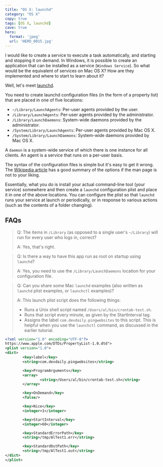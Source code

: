 ```yaml
---
title: "OS X: launchd"
category: "OS X"
copy: true
tags: [OS X, launchd]
cave: true
hero:
  format: 'jpeg'
  url: 'HERO_0015.jpg'
---
```

I would like to create a service to execute a task automatically, and starting and stopping it on demand. In Windows, it is possible to create an application that can be installed as a service (`Windows Service`). So what would be the equivalent of services on Mac OS X? How are they implemented and where to start to learn about it?

Well, let's meet [launchd](https://developer.apple.com/library/content/documentation/MacOSX/Conceptual/BPSystemStartup/Chapters/Introduction.html).

You need to create launchd configuration files (in the form of a property list) that are placed in one of five locations:

* `~/Library/LaunchAgents`: Per-user agents provided by the user.
* `/Library/LaunchAgents`: Per-user agents provided by the administrator.
* `/Library/LaunchDaemons`: System-wide daemons provided by the administrator.
* `/System/Library/LaunchAgents`: Per-user agents provided by Mac OS X.
* `/System/Library/LaunchDaemons`: System-wide daemons provided by Mac OS X.

A `daemon` is a system-wide service of which there is one instance for all clients. An agent is a service that runs on a per-user basis.

The syntax of the configuration files is simple but it's easy to get it wrong. The [Wikipedia article](https://en.wikipedia.org/wiki/Launchd) has a good summary of the options if the man page is not to your liking.

Essentially, what you do is install your actual command-line tool (your service) somewhere and then create a `launchd` configuration plist and place it in one of the above locations. You can configure the plist so that `launchd` runs your service at launch or periodically, or in response to various actions (such as the contents of a folder changing).

## FAQs

> Q: The items in `/Library` (as opposed to a single user's `~/Library`) will run for every user who logs in, correct?
>
> A: Yes, that's right.

> Q: Is there a way to have this app run as root on startup using `launchd`?
>
> A: Yes, you need to use the `/Library/LaunchDaemons` location for your configuration file.

> Q: Can you share some Mac `launchd` examples (also written as `launchd` plist examples, or `launchctl` examples)?
>
> A: This launch plist script does the following things:
>
> * Runs a Unix shell script named `/Users/al/bin/crontab-test.sh`.
> * Runs that script every minute, as given by the StartInterval tag.
> * Assigns the label `com.devdaily.pingwebsites` to this script. This is helpful when you use the `launchctl` command, as discussed in the earlier tutorial.

```xml
<?xml version="1.0" encoding="UTF-8"?>
https://www.apple.com/DTDs/PropertyList-1.0.dtd">
<plist version="1.0">
<dict>
        <key>label</key>
        <string>com.devdaily.pingwebsites</string>

        <key>ProgramArguments</key>
        <array>
                <string>/Users/al/bin/crontab-test.sh</string>
        </array>

        <key>OnDemand</key>
        <false/>

        <key>Nice</key>
        <integer>1</integer>

        <key>StartInterval</key>
        <integer>60</integer>

        <key>StandardErrorPath</key>
        <string>/tmp/AlTest1.err</string>

        <key>StandardOutPath</key>
        <string>/tmp/AlTest1.out</string>
</dict>
</plist>
```
